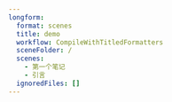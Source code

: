 ```yaml
---
longform:
  format: scenes
  title: demo
  workflow: CompileWithTitledFormatters
  sceneFolder: /
  scenes:
    - 第一个笔记
    - 引言
  ignoredFiles: []
---
```

